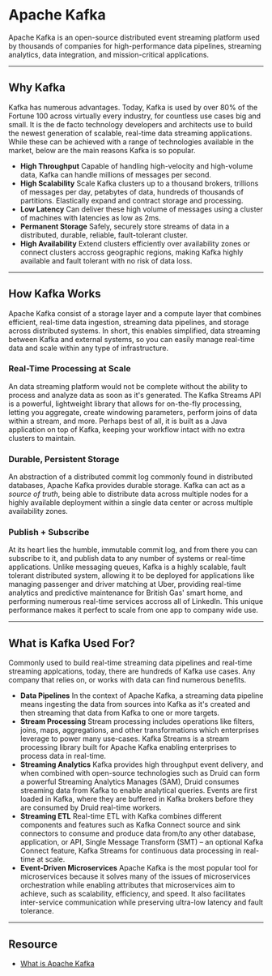 # Apache Kafka

Apache Kafka is an open-source distributed event streaming platform used by thousands of companies for high-performance data pipelines, streaming analytics, data integration, and mission-critical applications.

---

## Why Kafka

Kafka has numerous advantages. Today, Kafka is used by over 80% of the Fortune 100 across virtually every industry, for countless use cases big and small. It is the de facto technology developers and architects use to build the newest generation of scalable, real-time data streaming applications. While these can be achieved with a range of technologies available in the market, below are the main reasons Kafka is so popular.

- **High Throughput**
  Capable of handling high-velocity and high-volume data, Kafka can handle millions of messages per second.
- **High Scalability**
  Scale Kafka clusters up to a thousand brokers, trillions of messages per day, petabytes of data, hundreds of thousands of partitions. Elastically expand and contract storage and processing.
- **Low Latency**
  Can deliver these high volume of messages using a cluster of machines with latencies as low as 2ms.
- **Permanent Storage**
  Safely, securely store streams of data in a distributed, durable, reliable, fault-tolerant cluster.
- **High Availability**
  Extend clusters efficiently over availability zones or connect clusters accross geographic regions, making Kafka highly available and fault tolerant with no risk of data loss.

---

## How Kafka Works

Apache Kafka consist of a storage layer and a compute layer that combines efficient, real-time data ingestion, streaming data pipelines, and storage across distributed systems. In short, this enables simplified, data streaming between Kafka and external systems, so you can easily manage real-time data and scale within any type of infrastructure.

### Real-Time Processing at Scale

An data streaming platform would not be complete without the ability to process and analyze data as soon as it's generated. The Kafka Streams API is a powerful, lightweight library that allows for on-the-fly processing, letting you aggregate, create windowing parameters, perform joins of data within a stream, and more. Perhaps best of all, it is built as a Java application on top of Kafka, keeping your workflow intact with no extra clusters to maintain.

### Durable, Persistent Storage

An abstraction of a distributed commit log commonly found in distributed databases, Apache Kafka provides durable storage. Kafka can act as a _source of truth_, being able to distribute data across multiple nodes for a highly available deployment within a single data center or across multiple availability zones.

### Publish + Subscribe

At its heart lies the humble, immutable commit log, and from there you can subscribe to it, and publish data to any number of systems or real-time applications. Unlike messaging queues, Kafka is a highly scalable, fault tolerant distributed system, allowing it to be deployed for applications like managing passenger and driver matching at Uber, providing real-time analytics and predictive maintenance for British Gas' smart home, and performing numerous real-time services accross all of LinkedIn. This unique performance makes it perfect to scale from one app to company wide use.

---

## What is Kafka Used For?

Commonly used to build real-time streaming data pipelines and real-time streaming applcations, today, there are hundreds of Kafka use cases. Any company that relies on, or works with data can find numerous benefits.

- **Data Pipelines**
  In the context of Apache Kafka, a streaming data pipeline means ingesting the data from sources into Kafka as it's created and then streaming that data from Kafka to one or more targets.
- **Stream Processing**
  Stream processing includes operations like filters, joins, maps, aggregations, and other transformations which enterprises leverage to power many use-cases. Kafka Streams is a stream processing library built for Apache Kafka enabling enterprises to process data in real-time.
- **Streaming Analytics**
  Kafka provides high throughput event delivery, and when combined with open-source technologies such as Druid can form a powerful Streaming Analytics Manages (SAM), Druid consumes streaming data from Kafka to enable analytical queries. Events are first loaded in Kafka, where they are buffered in Kafka brokers before they are consumed by Druid real-time workers.
- **Streaming ETL**
  Real-time ETL with Kafka combines different components and features such as Kafka Connect source and sink connectors to consume and produce data from/to any other database, application, or API, Single Message Transform (SMT) – an optional Kafka Connect feature, Kafka Streams for continuous data processing in real-time at scale.
- **Event-Driven Microservices**
  Apache Kafka is the most popular tool for microservices because it solves many of the issues of microservices orchestration while enabling attributes that microservices aim to achieve, such as scalability, efficiency, and speed. It also facilitates inter-service communication while preserving ultra-low latency and fault tolerance.

---

## Resource

- <a href="https://www.confluent.io/what-is-apache-kafka/">What is Apache Kafka</a>
